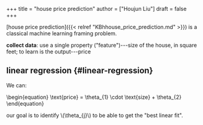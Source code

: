 +++
title = "house price prediction"
author = ["Houjun Liu"]
draft = false
+++

[house price prediction]({{< relref "KBhhouse_price_prediction.md" >}}) is a classical machine learning framing problem.

**collect data**: use a single property ("feature")---size of the house, in square feet; to learn is the output---price


## linear regression {#linear-regression}

We can:

\begin{equation}
\text{price} = \theta\_{1} \cdot \text{size} + \theta\_{2}
\end{equation}

our goal is to identify \\(\theta\_{j}\\) to be able to get the "best linear fit".
